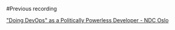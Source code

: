 #Previous recording

["Doing DevOps" as a Politically Powerless Developer - NDC Oslo](https://vimeo.com/223984407)
